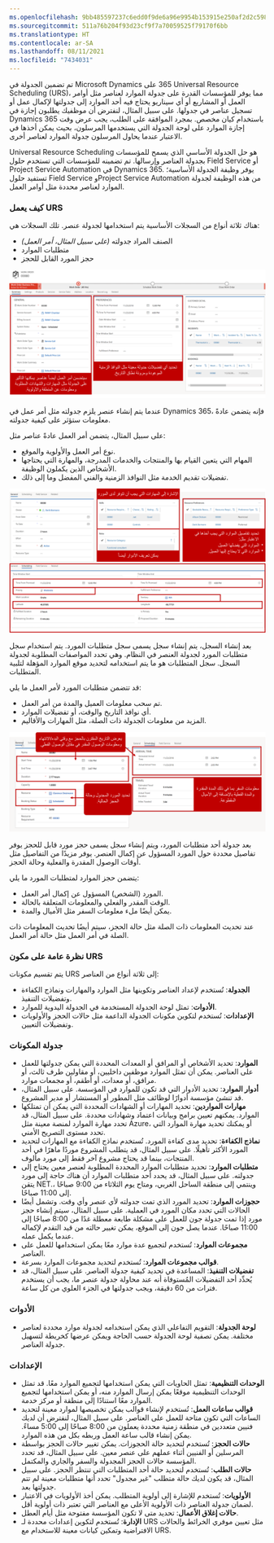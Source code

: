 ```yaml
---
ms.openlocfilehash: 9bb485597237c6edd0f9de6a96e9954b153915e250af2d2c5981c48b13dc5ceb
ms.sourcegitcommit: 511a76b204f93d23cf9f7a70059525f79170f6bb
ms.translationtype: HT
ms.contentlocale: ar-SA
ms.lasthandoff: 08/11/2021
ms.locfileid: "7434031"
---
```

تم تضمين الجدولة في Microsoft Dynamics ‏365 على Universal Resource Scheduling ‏(URS)، مما يوفر للمؤسسات القدرة على جدولة الموارد لعناصر مثل أوامر العمل أو المشاريع أو أي سيناريو يحتاج فيه أحد الموارد إلى جدولتها لإكمال عمل أو تسجيل عناصر في جدولها. على سبيل المثال، لنفترض أن موظفيك يطلبون إجازة في Dynamics 365 باستخدام كيان مخصص. بمجرد الموافقة على الطلب، يجب عرض وقت إجازة الموارد على لوحة الجدولة التي يستخدمها المرسلون، بحيث يمكن أخذها في الاعتبار عندما يحاول المرسلون جدولة الموارد لعناصر أخرى.

Universal Resource Scheduling هو حل الجدولة الأساسي الذي يسمح للمؤسسات بجدولة العناصر وإرسالها. تم تضمينه للمؤسسات التي تستخدم حلول Field Service أو Project Service Automation في Dynamics 365. يوفر وظيفة الجدولة الأساسية؛ تستفيد حلول Field Service وProject Service Automation من هذه الوظيفة لجدولة الموارد لعناصر محددة مثل أوامر العمل.

### <a name="how-urs-works"></a>كيف يعمل URS

هناك ثلاثة أنواع من السجلات الأساسية يتم استخدامها لجدولة عنصر. تلك السجلات هي:

-   الصنف المراد جدولته *(على سبيل المثال، أمر العمل)*
-   متطلبات الموارد
-   حجز المورد القابل للحجز

![لقطة شاشة لنافذة أمر العمل مع التفاصيل العامة والتفضيلات.](../media/URS-Unit1-1.png)

عندما يتم إنشاء عنصر يلزم جدولته مثل أمر عمل في Dynamics 365، فإنه يتضمن عادةً معلومات ستؤثر على كيفية جدولته.

على سبيل المثال، يتضمن أمر العمل عادةً عناصر مثل:

-   نوع أمر العمل والأولوية والموقع.
-   المهام التي يتعين القيام بها والمنتجات والخدمات المدرجة، والمهارة التي يحتاجها الأشخاص الذين يكملون الوظيفة.
-   تفضيلات تقديم الخدمة مثل النوافذ الزمنية والفني المفضل وما إلى ذلك.

![لقطة شاشة لتفاصيل المهارات والأدوار مع تفضيلات الموارد ومعلومات الجدولة.](../media/URS-Unit1-2.png)

بعد إنشاء السجل، يتم إنشاء سجل يسمى سجل متطلبات المورد. يتم استخدام سجل متطلبات المورد لجدولة العنصر في النظام. وهي تحدد المواصفات المطلوبة لجدولة السجل. سجل المتطلبات هو ما يتم استخدامه لتحديد موقع الموارد المؤهلة لتلبية المتطلبات.

قد تتضمن متطلبات المورد لأمر العمل ما يلي:
-   تم سحب معلومات العميل والمدة من أمر العمل.
-   أي نوافذ التاريخ والوقت، أو تفضيلات الموارد.
-   المزيد من معلومات الجدولة ذات الصلة، مثل المهارات والأقاليم.

![لقطة شاشة لتاريخ البدء والانتهاء والمورد وحالة الحجز ووقت الوصول ومعلومات السفر.](../media/URS-Unit1-3.png)

بعد جدولة أحد متطلبات المورد، ويتم إنشاء سجل يسمى حجز مورد قابل للحجز يوفر تفاصيل محددة حول المورد المسؤول عن إكمال العنصر. يوفر مزيدًا من التفاصيل مثل أوقات الوصول المقدرة والفعلية وحالة الحجز.

يتضمن حجز الموارد لمتطلبات المورد ما يلي:
-   المورد (الشخص) المسؤول عن إكمال أمر العمل.
-   الوقت المقدر والفعلي والمعلومات المتعلقة بالحالة.
-   يمكن أيضًا ملء معلومات السفر مثل الأميال والمدة.

عند تحديث المعلومات ذات الصلة مثل حالة الحجز، سيتم أيضًا تحديث المعلومات ذات الصلة في أمر العمل مثل حالة أمر العمل.

### <a name="urs-component-overview"></a>نظرة عامة على مكون URS

يتم تقسيم مكونات URS إلى ثلاثة أنواع من العناصر:

-   **الجدولة**: تُستخدم لإعداد العناصر وتكوينها مثل الموارد والمهارات ونماذج الكفاءة وتفضيلات التنفيذ.
-   **الأدوات**: تمثل لوحة الجدولة المستخدمة في الجدولة اليدوية للموارد.
-   **الإعدادات**: تُستخدم لتكوين مكونات الجدولة الداعمة مثل حالات الحجز والأولويات وتفضيلات التعيين.

### <a name="scheduling-components"></a>جدولة المكونات

-   **الموارد**: تحديد الأشخاص أو المرافق أو المعدات المحددة التي يمكن جدولتها للعمل على العناصر. يمكن أن تمثل الموارد موظفين داخليين، أو مقاولين طرف ثالث، أو مرافق، أو معدات، أو أطقم، أو مجمعات موارد.
-   **أدوار الموارد**: تحديد الأدوار التي قد تكون للموارد في المؤسسة. على سبيل المثال، قد تنشئ مؤسسة أدوارًا لوظائف مثل المطور أو المستشار أو مدير المشروع.
-   **مهارات المواردين**: تحديد المهارات أو الشهادات المحددة التي يمكن أن تمتلكها الموارد. يمكنهم تعيين برامج وبيانات اعتماد وشهادات محددة. على سبيل المثال، قد تحدد مهارة الموارد لمنصة معينة مثل Azure، أو يمكنك تحديد مهارة الموارد التي تحدد مستوى التصريح الأمني.
-   **نماذج الكفاءة‬**: تحديد مدى كفاءة المورد. تُستخدم نماذج الكفاءة مع المهارات لتحديد المورد الأكثر تأهيلًا. على سبيل المثال، قد يتطلب المشروع موردًا ماهرًا في أحد المنتجات، بينما قد يحتاج مشروع آخر فقط إلى مورد مألوف.
-   **متطلبات الموارد**: تحديد متطلبات الموارد المحددة المطلوبة لعنصر معين يحتاج إلى جدولته. على سبيل المثال، قد يحدد أحد متطلبات الموارد أن هناك حاجة إلى مورد يتقن NET.، وينتمي إلى منطقة الساحل الغربي، ومتاح يوم الثلاثاء من 9:00 صباحًا إلى 11:00 صباحًا.
-   **حجوزات الموارد**: تحديد المورد الذي تمت جدولته لأي عنصر وأي وقت. وتشمل أيضًا الحالات التي تحدد مكان المورد في العملية. على سبيل المثال، سيتم إنشاء حجز مورد إذا تمت جدولة جون للعمل على مشكلة طابعة معطلة غدًا من 8:00 صباحًا إلى 11:00 صباحًا. عندما يصل جون إلى الموقع، يمكن تغيير حالته من قيد التقدم لإكماله عندما يكمل عمله.
-   **مجموعات الموارد**: تُستخدم لتجميع عدة موارد معًا يمكن استخدامها للعمل على العناصر.
-   **قوالب مجموعات الموارد**: تُستخدم لتحديد مجموعات الموارد بسرعة.
-   **تفضيلات التنفيذ**: المساعدة في تحديد كيفية جدولة العناصر. على سبيل المثال، قد يُحدِّد أحد التفضيلات المُستوفاة أنه عند محاولة جدولة عنصر ما، يجب أن يستخدم فترات من 60 دقيقة، ويجب جدولتها في الجزء العلوي من كل ساعة.

### <a name="tools"></a>الأدوات

-   **لوحة الجدولة**: التقويم التفاعلي الذي يمكن استخدامه لجدولة موارد محددة لعناصر مختلفة. يمكن تصفية لوحة الجدولة حسب الحاجة ويمكن عرضها كخريطة لتسهيل جدولة العناصر.

### <a name="settings"></a>الإعدادات

-   **الوحدات التنظيمية**: تمثل الحاويات التي يمكن استخدامها لتجميع الموارد معًا. قد تمثل الوحدات التنظيمية موقعًا يمكن إرسال الموارد منه، أو يمكن استخدامها لتجميع الموارد معًا استنادًا إلى منطقة أو مركز خدمة.
-   **قوالب ساعات العمل**: تُستخدم لإنشاء قوالب يمكن تخصيصها لموارد معينة لتحديد الساعات التي تكون متاحة للعمل على العناصر. على سبيل المثال، لنفترض أن لديك فنيين متعددين في منطقة زمنية محددة يعملون من 8:00 صباحًا إلى 5:00 مساءً. يمكن إنشاء قالب ساعة العمل وربطه بكل من هذه الموارد.
-   **حالات الحجز**: تُستخدم لتحديد حالة الحجوزات. يمكن تغيير حالات الحجز بواسطة المرسلين أو الفنيين أثناء عملهم على عنصر معين. على سبيل المثال، قد تحدد المؤسسة حالات الحجز المجدولة والسفر والجاري والمكتمل.
-   **حالات الطلب**: تُستخدم لتحديد حالة أحد المتطلبات التي تنتظر الحجز. على سبيل المثال، قد يكون لديك حالة متطلب "غير مجدول" تحدد أنها متطلبات معينة لم تتم جدولتها بعد.
-   **الأولويات**: تُستخدم للإشارة إلى أولوية المتطلب. يمكن أخذ الأولويات في الاعتبار لضمان جدولة العناصر ذات الأولوية الأعلى مع العناصر التي تعتبر ذات أولوية أقل.
-   **حالات إغلاق الأعمال**: تحديد متى لا تكون المؤسسة مفتوحة مثل أيام العطل.
-   **الإدارة**: تُستخدم لتكوين إعدادات محددة لـ URS مثل تعيين موفري الخرائط والحالات الافتراضية وتمكين كيانات معينة للاستخدام مع URS.
